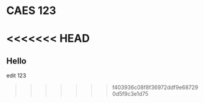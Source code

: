 # CAES 123

<<<<<<< HEAD
=======
## Hello
edit 123
>>>>>>> f403936c08f8f36972ddf9e687290d5f9c3e1d75
